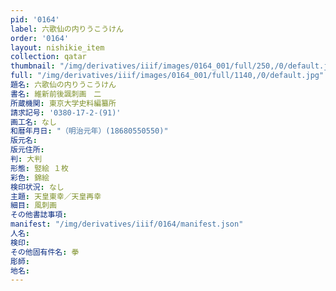```yaml
---
pid: '0164'
label: 六歌仙の内りうこうけん
order: '0164'
layout: nishikie_item
collection: qatar
thumbnail: "/img/derivatives/iiif/images/0164_001/full/250,/0/default.jpg"
full: "/img/derivatives/iiif/images/0164_001/full/1140,/0/default.jpg"
題名: 六歌仙の内りうこうけん
書名: 維新前後諷刺画　二
所蔵機関: 東京大学史料編纂所
請求記号: '0380-17-2-(91)'
画工名: なし
和暦年月日: "（明治元年）(18680550550)"
版元名: 
版元住所: 
判: 大判
形態: 竪絵 １枚
彩色: 錦絵
検印状況: なし
主題: 天皇東幸／天皇再幸
細目: 風刺画
その他書誌事項: 
manifest: "/img/derivatives/iiif/0164/manifest.json"
人名: 
検印: 
その他固有件名: 拳
彫師: 
地名: 
---
```

